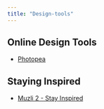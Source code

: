 ```yaml
---
title: "Design-tools"
---
```


## Online Design Tools
- [Photopea](https://www.photopea.com/)


## Staying Inspired
- [Muzli 2 - Stay Inspired](https://chrome.google.com/webstore/detail/muzli-2-stay-inspired/glcipcfhmopcgidicgdociohdoicpdfc?hl=en)